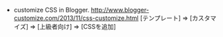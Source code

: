 - customize CSS in Blogger.
  http://www.blogger-customize.com/2013/11/css-customize.html
  [テンプレート] => [カスタマイズ] => [上級者向け] => [CSSを追加]

